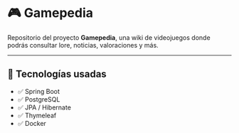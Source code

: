 # 🎮 Gamepedia

Repositorio del proyecto **Gamepedia**, una wiki de videojuegos donde podrás consultar lore, noticias, valoraciones y más.

---

## 🧩 Tecnologías usadas

- ✅ Spring Boot
- ✅ PostgreSQL
- ✅ JPA / Hibernate
- ✅ Thymeleaf
- ✅ Docker
